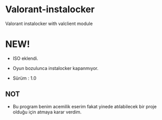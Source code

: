# Valorant-instalocker
Valorant instalocker with valclient module

# NEW!
* ISO eklendi.
* Oyun bozulunca instalocker kapanmıyor.


* Sürüm : 1.0

## NOT
* Bu program benim acemilik eserim fakat yinede atılabilecek bir proje olduğu için atmaya karar verdim.
